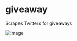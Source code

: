 # giveaway
Scrapes Twitters for giveaways

![image](https://user-images.githubusercontent.com/100868154/196562593-be224ac3-3f75-4f8b-8d06-1b7994f549cb.png)
